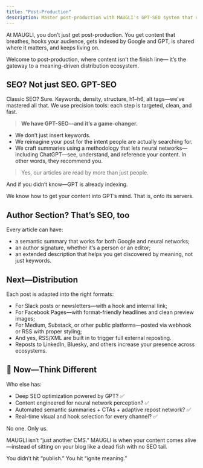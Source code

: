 ```yaml
---
title: "Post-Production"
description: Master post-production with MAUGLI's GPT-SEO system that optimizes content for both search engines and AI, featuring semantic summaries, strategic distribution across platforms, and intelligent content adaptation that ensures your message reaches its intended audience.
---
```

At MAUGLI, you don’t just get post-production. You get content that breathes, hooks your audience, gets indexed by Google and GPT, is shared where it matters, and keeps living on.

Welcome to post-production, where content isn’t the finish line—
it’s the gateway to a meaning-driven distribution ecosystem.

## SEO? Not just SEO. GPT-SEO

Classic SEO? Sure. Keywords, density, structure, h1–h6, alt tags—we’ve mastered all that. We use precision tools: each step is targeted, clean, and fast.

> **We have GPT-SEO—and it’s a game-changer.**
>
- We don’t just insert keywords.
- We reimagine your post for the intent people are actually searching for.
- We craft summaries using a methodology that lets neural networks—including ChatGPT—see, understand, and reference your content. In other words, they recommend you.

> Yes, our articles are read by more than just people.

And if you didn’t know—GPT is already indexing.

We know how to get your content into GPT’s mind. That is, onto its servers.

## Author Section? That’s SEO, too

Every article can have:

- a semantic summary that works for both Google and neural networks;
- an author signature, whether it’s a person or an editor;
- an extended description that helps you get discovered by meaning, not just keywords.

## Next—Distribution

Each post is adapted into the right formats:

- For Slack posts or newsletters—with a hook and internal link;
- For Facebook Pages—with format-friendly headlines and clean preview images;
- For Medium, Substack, or other public platforms—posted via webhook or RSS with proper styling;
- And yes, RSS/XML are built in to trigger full external reposting.
- Reposts to LinkedIn, Bluesky, and others increase your presence across ecosystems.

## 🧬 Now—Think Different

Who else has:

- Deep SEO optimization powered by GPT? ✅
- Content engineered for neural network perception? ✅
- Automated semantic summaries + CTAs + adaptive repost network? ✅
- Real-time visual and hook selection for every channel? ✅

No one. Only us.

MAUGLI isn’t “just another CMS.”
MAUGLI is when your content comes alive—instead of sitting on your blog like a dead fish with no SEO tail.

You didn’t hit “publish.”
You hit “ignite meaning.”
